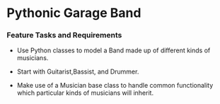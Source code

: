 # Pythonic Garage Band

### Feature Tasks and Requirements

* Use Python classes to model a Band made up of different kinds of musicians.
 
* Start with Guitarist,Bassist, and Drummer.

* Make use of a Musician base class to handle common functionality which particular kinds of musicians will inherit.
